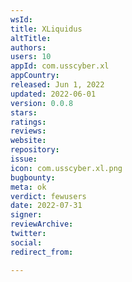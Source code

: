 ```yaml
---
wsId: 
title: XLiquidus
altTitle: 
authors: 
users: 10
appId: com.usscyber.xl
appCountry: 
released: Jun 1, 2022
updated: 2022-06-01
version: 0.0.8
stars: 
ratings: 
reviews: 
website: 
repository: 
issue: 
icon: com.usscyber.xl.png
bugbounty: 
meta: ok
verdict: fewusers
date: 2022-07-31
signer: 
reviewArchive: 
twitter: 
social: 
redirect_from: 

---
```


